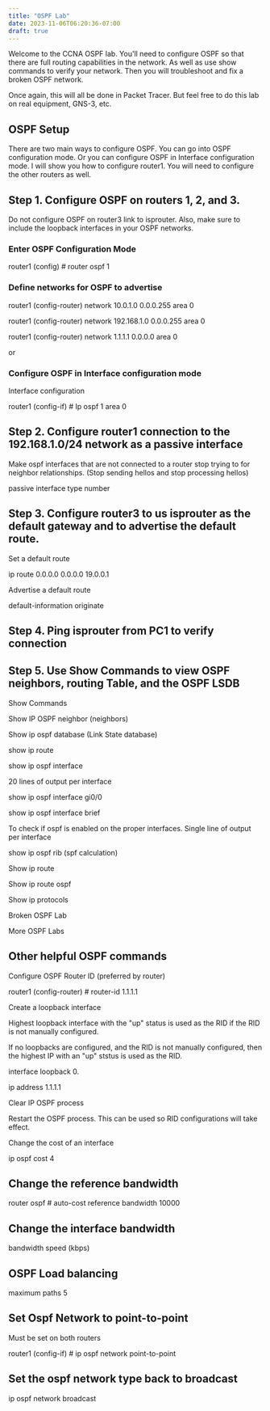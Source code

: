 ```yaml
---
title: "OSPF Lab"
date: 2023-11-06T06:20:36-07:00
draft: true
---
```

Welcome to the CCNA OSPF lab. You'll need to configure OSPF so that there are full routing capabilities in the network. As well as use show commands to verify your network. Then you will troubleshoot and fix a broken OSPF network.

Once again, this will all be done in Packet Tracer. But feel free to do this lab on real equipment, GNS-3, etc.

## OSPF Setup

There are two main ways to configure OSPF. You can go into OSPF configuration mode. Or you can configure OSPF in Interface configuration mode. I will show you how to configure router1. You will need to configure the other routers as well.

## Step 1. Configure OSPF on routers 1, 2, and 3.

Do not configure OSPF on router3 link to isprouter. Also, make sure to include the loopback interfaces in your OSPF networks.

### Enter OSPF Configuration Mode

router1 (config) # router ospf 1

### Define networks for OSPF to advertise

router1 (config-router) network 10.0.1.0 0.0.0.255 area 0

router1 (config-router) network 192.168.1.0 0.0.0.255 area 0

router1 (config-router) network 1.1.1.1 0.0.0.0 area 0

or

### Configure OSPF in Interface configuration mode

Interface configuration

router1 (config-if) # Ip ospf 1 area 0

## Step 2.  Configure router1 connection to the 192.168.1.0/24 network as a passive interface

Make ospf interfaces that are not connected to a router stop trying to for neighbor relationships. (Stop sending hellos and stop processing hellos)

passive interface type number

## Step 3. Configure router3 to us isprouter as the default gateway and to advertise the default route.

Set a default route

ip route 0.0.0.0 0.0.0.0 19.0.0.1

Advertise a default route

default-information originate

## Step 4. Ping isprouter from PC1 to verify connection

## Step 5. Use Show Commands to view OSPF neighbors, routing Table, and the OSPF LSDB

Show Commands

Show IP OSPF neighbor (neighbors)

Show ip ospf database (Link State database)

show ip route

show ip ospf interface

20 lines of output per interface

show ip ospf interface gi0/0

show ip ospf interface brief

To check if ospf is enabled on the proper interfaces. Single line of output per interface

show ip ospf rib (spf calculation)

Show ip route

Show ip route ospf

Show ip protocols

Broken OSPF Lab

More OSPF Labs

## Other helpful OSPF commands

Configure OSPF Router ID (preferred by router)

router1 (config-router) # router-id 1.1.1.1

Create a loopback interface

Highest loopback interface with the "up" status is used as the RID if the RID is not manually configured.

If no loopbacks are configured, and the RID is not manually configured, then the highest IP with an "up" ststus is used as the RID.

interface loopback 0.

ip address 1.1.1.1

Clear IP OSPF process

Restart the OSPF process. This can be used so RID configurations will take effect.

Change the cost of an interface

ip ospf cost 4

## Change the reference bandwidth

router ospf # auto-cost reference bandwidth 10000

## Change the interface bandwidth

bandwidth speed (kbps)

## OSPF Load balancing

maximum paths 5

## Set Ospf Network to point-to-point

Must be set on both routers

router1 (config-if) # ip ospf network point-to-point

## Set the ospf network type back to broadcast

ip ospf network broadcast
